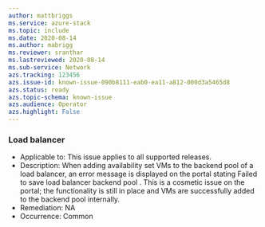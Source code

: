 ```yaml
---
author: mattbriggs
ms.service: azure-stack
ms.topic: include
ms.date: 2020-08-14
ms.author: mabrigg
ms.reviewer: sranthar
ms.lastreviewed: 2020-08-14
ms.sub-service: Network
azs.tracking: 123456
azs.issue-id: known-issue-090b8111-eab0-ea11-a812-000d3a5465d8
azs.status: ready
azs.topic-schema: known-issue
azs.audience: Operator
azs.highlight: False
---
```

### Load balancer

- Applicable to: This issue applies to all supported releases.
- Description: When adding availability set VMs to the backend pool of a load balancer, an error message is displayed on the portal stating Failed to save load balancer backend pool . This is a cosmetic issue on the portal; the functionality is still in place and VMs are successfully added to the backend pool internally. 
- Remediation: NA
- Occurrence: Common